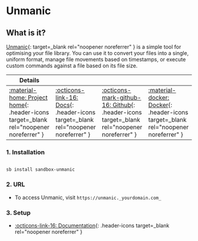 # Unmanic

## What is it?

[Unmanic](https://github.com/Unmanic/unmanic){: target=_blank rel="noopener noreferrer" } is a simple tool for optimising your file library. You can use it to convert your files into a single, uniform format, manage file movements based on timestamps, or execute custom commands against a file based on its file size.

| Details     |             |             |             |
|-------------|-------------|-------------|-------------|
| [:material-home: Project home](https://github.com/Unmanic/unmanic){: .header-icons target=_blank rel="noopener noreferrer" } | [:octicons-link-16: Docs](https://github.com/Unmanic/unmanic/blob/master/docs/configuration/README.md){: .header-icons target=_blank rel="noopener noreferrer" } | [:octicons-mark-github-16: Github](https://github.com/Unmanic/unmanic){: .header-icons target=_blank rel="noopener noreferrer" } | [:material-docker: Docker](https://hub.docker.com/r/josh5/unmanic){: .header-icons target=_blank rel="noopener noreferrer" }|

### 1. Installation

``` shell

sb install sandbox-unmanic

```

### 2. URL

- To access Unmanic, visit `https://unmanic._yourdomain.com_`

### 3. Setup

- [:octicons-link-16: Documentation](https://github.com/Unmanic/unmanic/blob/master/docs/configuration/README.md){: .header-icons target=_blank rel="noopener noreferrer" }
